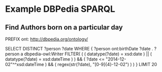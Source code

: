# Example DBPedia SPARQL 

## Find Authors born on a particular day

PREFIX ont: <http://dbpedia.org/ontology/> 

SELECT DISTINCT ?person ?date  WHERE { 
  ?person ont:birthDate ?date .
  ?person a dbpedia-owl:Writer 
  FILTER( 
    ( ( datatype(?date) = xsd:date ) || ( datatype(?date) = xsd:dateTime ) ) && 
    ( ?date <= "2014-12-02"^^xsd:dateTime ) && 
    ( regex(str(?date), "[0-9]{4}-12-02") ) 
  ) 
}
LIMIT 20

